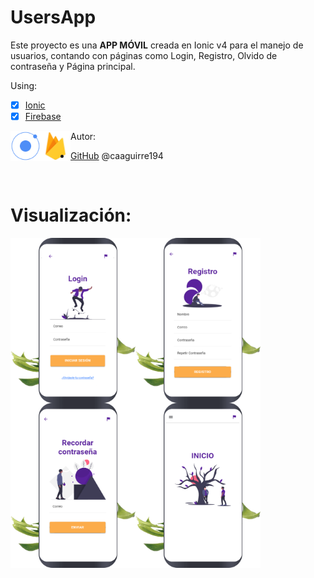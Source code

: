 # UsersApp
Este proyecto es una **APP MÓVIL** creada en Ionic v4 para el manejo de usuarios, contando con páginas como Login, Registro, Olvido de contraseña y Página principal.
 
Using:
* [x] [Ionic](https://ionicframework.com/) 
* [x] [Firebase](https://firebase.google.com/?hl=es)

<a href="https://ionicframework.com/"><img src="/img/ionic.png" align="left" height="48" width="48" ></a>
<a href="https://firebase.google.com/?hl=es"><img src="/img/firebase.png" align="left" height="48" width="48" ></a>  

 Autor:
*  [GitHub](https://github.com/caaguirre194)
	 @caaguirre194
	 
<br>

# Visualización:
<img src="/img/login.png" align="left" width="200">
<img src="/img/signin.png" align="left" width="200">
<img src="/img/remember.png" align="left" width="200">
<img src="/img/home.png" align="left" width="200">



